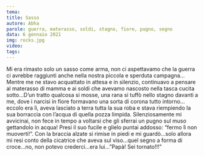 ```yaml
---
tema:
title: Sasso
autore: Abha
parole: guerra, materasso, soldi, stagno, fiore, pugno, segno
data: 6 gennaio 2021
img: rocks.jpg
video: 
tags: 
---
```

Mi era rimasto solo un sasso come arma, non ci aspettavamo che la guerra ci avrebbe raggiunti anche nella nostra piccola e sperduta campagna... Mentre me ne stavo acquattato in attesa e in silenzio, continuavo a pensare al materasso di mamma e ai soldi che avevamo nascosto nella tasca cucita sotto…D’un tratto qualcosa si mosse, una rana si tuffò nello stagno davanti a me, dove i narcisi in fiore formavano una sorta di corona tutto intorno…eccolo era lì, aveva lasciato a terra tutta la sua roba e stava riempiendo la sua borraccia con l’acqua di quella pozza limpida. Silenziosamente mi avvicinai, non fece in tempo a voltarsi che gli sferrai un pugno sul muso gettandolo in acqua! Presi il suo fucile e glielo puntai addosso: “fermo lì non muoverti!”. Con la braccia alzate si rimise in piedi e mi guardò…solo allora mi resi conto della cicatrice che aveva sul viso…quel segno a forma di croce…no, non potevo crederci…era lui…”Papà! Sei tornato!!!”